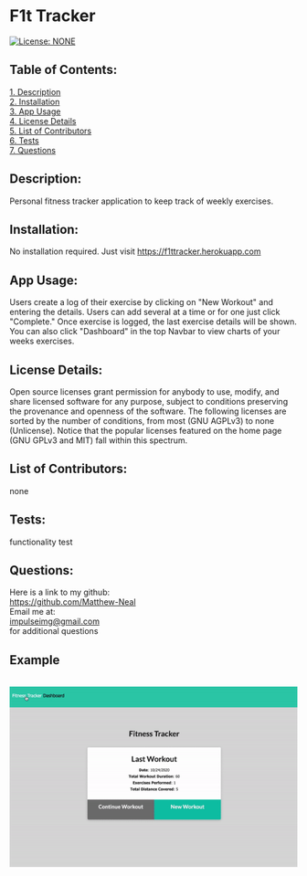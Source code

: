 # F1t Tracker  
[![License: NONE](https://img.shields.io/badge/License-none-red.svg)](https://choosealicense.com/licenses/)  
 ## Table of Contents:  
[1. Description](#Description)  
[2. Installation](#Installation)  
[3. App Usage](#App-Usage)  
[4. License Details](#License-Details)  
[5. List of Contributors](#List-of-Contributors)  
[6. Tests](#Tests)  
[7. Questions](#Questions)  
## Description:
Personal fitness tracker application to keep track of weekly exercises.
## Installation:
No installation required. Just visit https://f1ttracker.herokuapp.com
## App Usage:
Users create a log of their exercise by clicking on "New Workout" and entering the details. Users can add several at a time or for one just click "Complete." Once exercise is logged, the last exercise details will be shown. You can also click "Dashboard" in the top Navbar to view charts of your weeks exercises. 
## License Details:  
 Open source licenses grant permission for anybody to use, modify, and share licensed software for any purpose, subject to conditions preserving the provenance and openness of the software. The following licenses are sorted by the number of conditions, from most (GNU AGPLv3) to none (Unlicense). Notice that the popular licenses featured on the home page (GNU GPLv3 and MIT) fall within this spectrum.   
## List of Contributors:
none
## Tests:
functionality test
## Questions:
 Here is a link to my github:  
https://github.com/Matthew-Neal  
 Email me at:  
impulseimg@gmail.com  
for additional questions

<h2>Example</h2>
<br>
<img src="/assets/F1tTracker.gif"></img>
